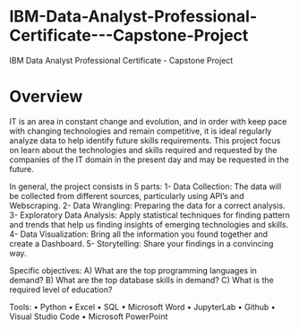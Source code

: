 # IBM-Data-Analyst-Professional-Certificate---Capstone-Project
IBM Data Analyst Professional Certificate - Capstone Project


# Overview
IT is an area in constant change and evolution, and in order with keep pace with changing technologies and remain competitive, it is ideal regularly analyze data to help identify future skills requirements. This project focus on learn about the technologies and skills required and requested by the companies of the IT domain in the present day and may be requested in the future.

In general, the project consists in 5 parts: 1- Data Collection: The data will be collected from different sources, particularly using API’s and Webscraping. 2- Data Wrangling: Preparing the data for a correct analysis. 3- Exploratory Data Analysis: Apply statistical techniques for finding pattern and trends that help us finding insights of emerging technologies and skills. 4- Data Visualization: Bring all the information you found together and create a Dashboard. 5- Storytelling: Share your findings in a convincing way.

Specific objectives: A) What are the top programming languages in demand? B) What are the top database skills in demand? C) What is the required level of education?

Tools: • Python • Excel • SQL • Microsoft Word • JupyterLab • Github • Visual Studio Code • Microsoft PowerPoint

